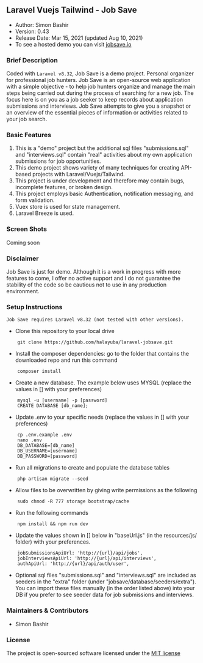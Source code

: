 ## Laravel Vuejs Tailwind - Job Save

- Author: Simon Bashir
- Version: 0.43
- Release Date: Mar 15, 2021 (updated Aug 10, 2021)
- To see a hosted demo you can visit [jobsave.io](http://www.jobsave.io)

### Brief Description
Coded with `Laravel v8.32`, Job Save is a demo project.
Personal organizer for professional job hunters. Job Save is an open-source web application with a simple objective - to help job hunters organize and manage the main steps being carried out during the process of searching for a new job. The focus here is on you as a job seeker to keep records about application submissions and interviews. Job Save attempts to give you a snapshot or an overview of the essential pieces of information or activities related to your job search.

### Basic Features
1. This is a "demo" project but the additional sql files "submissions.sql" and "interviews.sql" contain "real" activities about my own application submissions for job opportunities.
2. This demo project shows variety of many techniques for creating API-based projects with Laravel/Vuejs/Tailwind.
3. This project is under development and therefore may contain bugs, incomplete features, or broken design.
4. This project employs basic Authentication, notification messaging, and form validation.
5. Vuex store is used for state management.
6. Laravel Breeze is used.

### Screen Shots
Coming soon

### Disclaimer
Job Save is just for demo. Although it is a work in progress with more features to come, I offer no active support and I do not guarantee the stability of the code so be cautious not to use in any production environment.

### Setup Instructions
```
Job Save requires Laravel v8.32 (not tested with other versions).
```


* Clone this repository to your local drive
~~~
    git clone https://github.com/halayuba/laravel-jobsave.git
~~~
* Install the composer dependencies: go to the folder that contains the downloaded repo and run this command
~~~
    composer install
~~~
* Create a new database. The example below uses MYSQL (replace the values in [] with your preferences)
~~~
    mysql -u [username] -p [password]
    CREATE DATABASE [db_name];
~~~
* Update .env to your specific needs (replace the values in [] with your preferences)
~~~
    cp .env.example .env
    nano .env
    DB_DATABASE=[db_name]
    DB_USERNAME=[username]
    DB_PASSWORD=[password]
~~~
* Run all migrations to create and populate the database tables
~~~
    php artisan migrate --seed
~~~
* Allow files to be overwritten by giving write permissions as the following
~~~
    sudo chmod -R 777 storage bootstrap/cache
~~~
* Run the following commands
~~~
    npm install && npm run dev
~~~
* Update the values shown in [] below in "baseUrl.js" (in the resources/js/ folder) with your preferences.
~~~
    jobSubmissionsApiUrl: 'http://{url}/api/jobs',
    jobInterviewsApiUrl: 'http://{url}/api/interviews',
    authApiUrl: 'http://{url}/api/auth/user',
~~~
* Optional sql files "submissions.sql" and "interviews.sql" are included as seeders in the "extra" folder (under "jobsave/database/seeders/extra"). You can import these files manually (in the order listed above) into your DB if you prefer to see seeder data for job submissions and interviews.

### Maintainers & Contributors
- Simon Bashir

### License
The project is open-sourced software licensed under the [MIT license](http://opensource.org/licenses/MIT)
